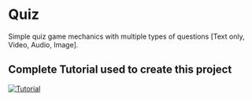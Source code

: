 # Quiz
Simple quiz game mechanics with multiple types of questions [Text only, Video, Audio, Image].

## Complete Tutorial used to create this project
[![Tutorial](http://img.youtube.com/vi/zmL9Cy7iRHY/0.jpg)](http://www.youtube.com/watch?v=zmL9Cy7iRHY)

</div>
